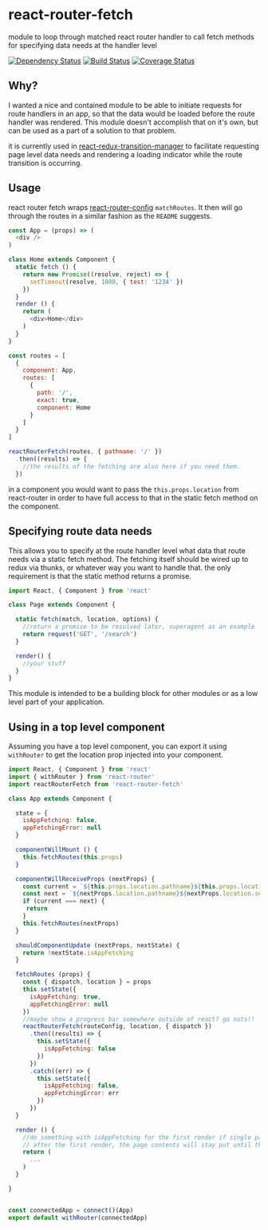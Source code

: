 react-router-fetch
=====================
module to loop through matched react router handler to call fetch methods for specifying data needs at the handler level

[![Dependency Status](https://david-dm.org/kellyrmilligan/react-router-fetch.svg)](https://david-dm.org/kellyrmilligan/react-router-fetch)
[![Build Status](https://travis-ci.org/kellyrmilligan/react-router-fetch.svg?branch=master)](https://travis-ci.org/kellyrmilligan/react-router-fetch)
[![Coverage Status](https://coveralls.io/repos/github/kellyrmilligan/react-router-fetch/badge.svg?branch=master)](https://coveralls.io/github/kellyrmilligan/react-router-fetch?branch=master)

## Why?
I wanted a nice and contained module to be able to initiate requests for route handlers in an app, so that the data would be loaded before the route handler was rendered. This module doesn't accomplish that on it's own, but can be used as a part of a solution to that problem.

it is currently used in
[react-redux-transition-manager](https://github.com/kellyrmilligan/react-redux-transition-manager) to facilitate requesting page level data needs and rendering a loading indicator while the route transition is occurring.


## Usage
react router fetch wraps [react-router-config](https://www.npmjs.com/package/react-router-config) `matchRoutes`. It then will go through the routes in a similar fashion as the `README` suggests.
```js
const App = (props) => (
  <div />
)

class Home extends Component {
  static fetch () {
    return new Promise((resolve, reject) => {
      setTimeout(resolve, 1000, { test: '1234' })
    })
  }
  render () {
    return (
      <div>Home</div>
    )
  }
}

const routes = [
  {
    component: App,
    routes: [
      {
        path: '/',
        exact: true,
        component: Home
      }
    ]
  }
]

reactRouterFetch(routes, { pathname: '/' })
  .then((results) => {
    //the results of the fetching are also here if you need them.
  })
```

in a component you would want to pass the `this.props.location` from react-router in order to have full access to that in the static fetch method on the component.


## Specifying route data needs
This allows you to specify at the route handler level what data that route needs via a static fetch method. The fetching itself should be wired up to redux via thunks, or whatever way you want to handle that. the only requirement is that the static method returns a promise.

```js
import React, { Component } from 'react'

class Page extends Component {

  static fetch(match, location, options) {
    //return a promise to be resolved later, superagent as an example
    return request('GET', '/search')
  }

  render() {
    //your stuff
  }
}

```

This module is intended to be a building block for other modules or as a low level part of your application.

## Using in a top level component
Assuming you have a top level component, you can export it using `withRouter` to get the location prop injected into your component.

```js
import React, { Component } from 'react'
import { withRouter } from 'react-router'
import reactRouterFetch from 'react-router-fetch'

class App extends Component {

  state = {
    isAppFetching: false,
    appFetchingError: null
  }

  componentWillMount () {
    this.fetchRoutes(this.props)
  }

  componentWillReceiveProps (nextProps) {
    const current = `${this.props.location.pathname}${this.props.location.search}`
    const next = `${nextProps.location.pathname}${nextProps.location.search}`
    if (current === next) {
     return
    }
    this.fetchRoutes(nextProps)
  }

  shouldComponentUpdate (nextProps, nextState) {
    return !nextState.isAppFetching
  }

  fetchRoutes (props) {
    const { dispatch, location } = props
    this.setState({
      isAppFetching: true,
      appFetchingError: null
    })
    //maybe show a progress bar somewhere outside of react? go nuts!!
    reactRouterFetch(routeConfig, location, { dispatch })
      .then((results) => {
        this.setState({
          isAppFetching: false
        })
      })
      .catch((err) => {
        this.setState({
          isAppFetching: false,
          appFetchingError: err
        })
      })
  }

  render () {
    //do something with isAppFetching for the first render if single page app.
    // after the first render, the page contents will stay put until the next route's data is ready to go, so you'll have to do something outside of this.
    return (
      ...
    )
  }

}


const connectedApp = connect()(App)
export default withRouter(connectedApp)

```
